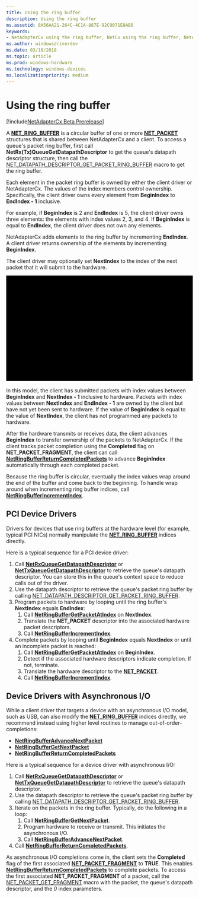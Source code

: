 ```yaml
---
title: Using the ring buffer
description: Using the ring buffer
ms.assetid: 8A56AA21-264C-4C1A-887E-92C9071E8AB8
keywords:
- NetAdapterCx using the ring buffer, NetCx using the ring buffer, NetAdapterCx PCI devices ring buffer, NetAdapterCx asynchronous I/O
ms.author: windowsdriverdev
ms.date: 03/18/2018
ms.topic: article
ms.prod: windows-hardware
ms.technology: windows-devices
ms.localizationpriority: medium
---
```


# Using the ring buffer

[!include[NetAdapterCx Beta Prerelease](../netcx-beta-prerelease.md)]

A [**NET_RING_BUFFER**](https://docs.microsoft.com/windows-hardware/drivers/ddi/content/netringbuffer/ns-netringbuffer-_net_ring_buffer) is a circular buffer of one or more [**NET_PACKET**](https://docs.microsoft.com/windows-hardware/drivers/ddi/content/netpacket/ns-netpacket-_net_packet) structures that is shared between NetAdapterCx and a client. To access a queue's packet ring buffer, first call **NetRx(Tx)QueueGetDatapathDescriptor** to get the queue's datapath descriptor structure, then call the [NET_DATAPATH_DESCRIPTOR_GET_PACKET_RING_BUFFER](https://docs.microsoft.com/windows-hardware/drivers/ddi/content/netdatapathdescriptor/nf-netdatapathdescriptor-net_datapath_descriptor_get_packet_ring_buffer) macro to get the ring buffer.

Each element in the packet ring buffer is owned by either the client driver or NetAdapterCx. The values of the index members control ownership. Specifically, the client driver owns every element from **BeginIndex** to **EndIndex - 1** inclusive.

For example, if **BeginIndex** is 2 and **EndIndex** is 5, the client driver owns three elements: the elements with index values 2, 3, and 4.
If **BeginIndex** is equal to **EndIndex**, the client driver does not own any elements.

NetAdapterCx adds elements to the ring buffer by incrementing **EndIndex**. A client driver returns ownership of the elements by incrementing **BeginIndex**.

The client driver may optionally set **NextIndex** to the index of the next packet that it will submit to the hardware.

![Using the ring buffer](images/using-the-ring-buffer.gif "Using the ring buffer")

In this model, the client has submitted packets with index values between **BeginIndex** and **NextIndex - 1** inclusive to hardware. Packets with index values between **NextIndex** and **EndIndex - 1** are owned by the client but have not yet been sent to hardware. If the value of **BeginIndex** is equal to the value of **NextIndex**, the client has not programmed any packets to hardware.

After the hardware transmits or receives data, the client advances **BeginIndex** to transfer ownership of the packets to NetAdapterCx. If the client tracks packet completion using the **Completed** flag on **NET_PACKET_FRAGMENT**, the client can call [**NetRingBufferReturnCompletedPackets**](https://docs.microsoft.com/windows-hardware/drivers/ddi/content/netadapterpacket/nf-netadapterpacket-netringbufferreturncompletedpackets) to advance **BeginIndex** automatically through each completed packet.

Because the ring buffer is circular, eventually the index values wrap around the end of the buffer and come back to the beginning. To handle wrap around when incrementing ring buffer indices, call [**NetRingBufferIncrementIndex**](https://docs.microsoft.com/windows-hardware/drivers/ddi/content/netringbuffer/nf-netringbuffer-netringbufferincrementindex).

## PCI Device Drivers

Drivers for devices that use ring buffers at the hardware level (for example, typical PCI NICs) normally manipulate the [**NET_RING_BUFFER**](https://docs.microsoft.com/windows-hardware/drivers/ddi/content/netringbuffer/ns-netringbuffer-_net_ring_buffer) indices directly.

Here is a typical sequence for a PCI device driver:

1. Call [**NetRxQueueGetDatapathDescriptor**](https://docs.microsoft.com/windows-hardware/drivers/ddi/content/netrxqueue/nf-netrxqueue-netrxqueuegetdatapathdescriptor) or [**NetTxQueueGetDatapathDescriptor**](https://docs.microsoft.com/windows-hardware/drivers/ddi/content/nettxqueue/nf-nettxqueue-nettxqueuegetdatapathdescriptor) to retrieve the queue's datapath descriptor. You can store this in the queue's context space to reduce calls out of the driver.
2. Use the datapath descriptor to retrieve the queue's packet ring buffer by calling [NET_DATAPATH_DESCRIPTOR_GET_PACKET_RING_BUFFER](https://docs.microsoft.com/windows-hardware/drivers/ddi/content/netdatapathdescriptor/nf-netdatapathdescriptor-net_datapath_descriptor_get_packet_ring_buffer).
3. Program packets to hardware by looping until the ring buffer's **NextIndex** equals **EndIndex**:
    1. Call [**NetRingBufferGetPacketAtIndex**](https://docs.microsoft.com/windows-hardware/drivers/ddi/content/netadapterpacket/nf-netadapterpacket-netringbuffergetpacketatindex) on **NextIndex**.
    2. Translate the **NET_PACKET** descriptor into the associated hardware packet descriptors.
    3. Call [**NetRingBufferIncrementIndex**](https://docs.microsoft.com/windows-hardware/drivers/ddi/content/netringbuffer/nf-netringbuffer-netringbufferincrementindex).
4. Complete packets by looping until **BeginIndex** equals **NextIndex** or until an incomplete packet is reached:
    1. Call [**NetRingBufferGetPacketAtIndex**](https://docs.microsoft.com/windows-hardware/drivers/ddi/content/netadapterpacket/nf-netadapterpacket-netringbuffergetpacketatindex) on **BeginIndex**.
    2. Detect if the associated hardware descriptors indicate completion. If not, terminate.
    3. Translate the hardware descriptor to the [**NET_PACKET**](https://docs.microsoft.com/windows-hardware/drivers/ddi/content/netpacket/ns-netpacket-_net_packet).
    4. Call [**NetRingBufferIncrementIndex**](https://docs.microsoft.com/windows-hardware/drivers/ddi/content/netringbuffer/nf-netringbuffer-netringbufferincrementindex).

## Device Drivers with Asynchronous I/O

While a client driver that targets a device with an asynchronous I/O model, such as USB, can also modify the [**NET_RING_BUFFER**](https://docs.microsoft.com/windows-hardware/drivers/ddi/content/netringbuffer/ns-netringbuffer-_net_ring_buffer) indices directly, we recommend instead using higher level routines to manage out-of-order-completions:

* [**NetRingBufferAdvanceNextPacket**](https://docs.microsoft.com/windows-hardware/drivers/ddi/content/netadapterpacket/nf-netadapterpacket-netringbufferadvancenextpacket)
* [**NetRingBufferGetNextPacket**](https://docs.microsoft.com/windows-hardware/drivers/ddi/content/netadapterpacket/nf-netadapterpacket-netringbuffergetnextpacket)
* [**NetRingBufferReturnCompletedPackets**](https://docs.microsoft.com/windows-hardware/drivers/ddi/content/netadapterpacket/nf-netadapterpacket-netringbufferreturncompletedpackets)

Here is a typical sequence for a device driver with asynchronous I/O:

1. Call [**NetRxQueueGetDatapathDescriptor**](https://docs.microsoft.com/windows-hardware/drivers/ddi/content/netrxqueue/nf-netrxqueue-netrxqueuegetdatapathdescriptor) or [**NetTxQueueGetDatapathDescriptor**](https://docs.microsoft.com/windows-hardware/drivers/ddi/content/nettxqueue/nf-nettxqueue-nettxqueuegetdatapathdescriptor) to retrieve the queue's datapath descriptor.
2. Use the datapath descriptor to retrieve the queue's packet ring buffer by calling [NET_DATAPATH_DESCRIPTOR_GET_PACKET_RING_BUFFER](https://docs.microsoft.com/windows-hardware/drivers/ddi/content/netdatapathdescriptor/nf-netdatapathdescriptor-net_datapath_descriptor_get_packet_ring_buffer).
3. Iterate on the packets in the ring buffer. Typically, do the following in a loop:
    1. Call [**NetRingBufferGetNextPacket**](https://docs.microsoft.com/windows-hardware/drivers/ddi/content/netadapterpacket/nf-netadapterpacket-netringbuffergetnextpacket).
    2. Program hardware to receive or transmit. This initiates the asynchronous I/O.
    3. Call [**NetRingBufferAdvanceNextPacket**](https://docs.microsoft.com/windows-hardware/drivers/ddi/content/netadapterpacket/nf-netadapterpacket-netringbufferadvancenextpacket).
4. Call [**NetRingBufferReturnCompletedPackets**](https://docs.microsoft.com/windows-hardware/drivers/ddi/content/netadapterpacket/nf-netadapterpacket-netringbufferreturncompletedpackets).

As asynchronous I/O completions come in, the client sets the **Completed** flag of the first associated [**NET_PACKET_FRAGMENT**](https://docs.microsoft.com/windows-hardware/drivers/ddi/content/netpacket/ns-netpacket-_net_packet_fragment) to **TRUE**. This enables [**NetRingBufferReturnCompletedPackets**](https://docs.microsoft.com/windows-hardware/drivers/ddi/content/netadapterpacket/nf-netadapterpacket-netringbufferreturncompletedpackets) to complete packets. To access the first associated **NET_PACKET_FRAGMENT** of a packet, call the [NET_PACKET_GET_FRAGMENT](https://docs.microsoft.com/windows-hardware/drivers/ddi/content/netdatapathdescriptor/nf-netdatapathdescriptor-net_packet_get_fragment) macro with the packet, the queue's datapath descriptor, and the *0* index parameters.
